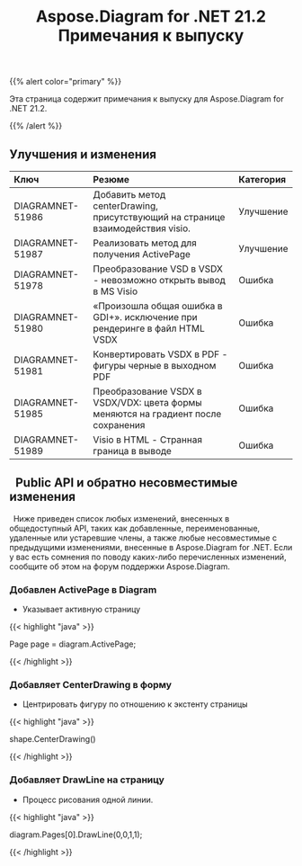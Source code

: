 ﻿---
title: Aspose.Diagram for .NET 21.2 Примечания к выпуску
type: docs
weight: 11
url: /ru/net/aspose-diagram-for-net-21-2-release-notes/
---
{{% alert color="primary" %}} 

Эта страница содержит примечания к выпуску для Aspose.Diagram for .NET 21.2.

{{% /alert %}} 
## **Улучшения и изменения**

|**Ключ**|**Резюме**|**Категория**|
|:- |:- |:- |
|DIAGRAMNET-51986|Добавить метод centerDrawing, присутствующий на странице взаимодействия visio.|Улучшение|
|DIAGRAMNET-51987|Реализовать метод для получения ActivePage|Улучшение|
|DIAGRAMNET-51978|Преобразование VSD в VSDX - невозможно открыть вывод в MS Visio|Ошибка|
|DIAGRAMNET-51980|«Произошла общая ошибка в GDI+». исключение при рендеринге в файл HTML VSDX|Ошибка|
|DIAGRAMNET-51981|Конвертировать VSDX в PDF - фигуры черные в выходном PDF|Ошибка|
|DIAGRAMNET-51985|Преобразование VSDX в VSDX/VDX: цвета формы меняются на градиент после сохранения|Ошибка|
|DIAGRAMNET-51989|Visio в HTML - Странная граница в выводе|Ошибка|

## ` `**Public API и обратно несовместимые изменения**
` `Ниже приведен список любых изменений, внесенных в общедоступный API, таких как добавленные, переименованные, удаленные или устаревшие члены, а также любые несовместимые с предыдущими изменениями, внесенные в Aspose.Diagram for .NET. Если у вас есть сомнения по поводу каких-либо перечисленных изменений, сообщите об этом на форум поддержки Aspose.Diagram.
### **Добавлен ActivePage в Diagram**
- Указывает активную страницу

{{< highlight "java" >}}

Page page = diagram.ActivePage;

{{< /highlight >}}
### **Добавляет CenterDrawing в форму**
- Центрировать фигуру по отношению к экстенту страницы



{{< highlight "java" >}}

shape.CenterDrawing()

{{< /highlight >}}
### **Добавляет DrawLine на страницу**
- Процесс рисования одной линии.



{{< highlight "java" >}}

 diagram.Pages[0].DrawLine(0,0,1,1);

{{< /highlight >}}



